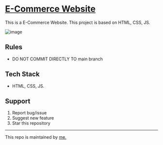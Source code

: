 # [E-Commerce Website](https://abhijit49.github.io/E-Commerce-Website-CARA-/)

This is a E-Commerce Website. This project is based on HTML, CSS, JS.

![image](https://user-images.githubusercontent.com/34413515/199085619-dc393b0c-588d-42f9-8e16-cf10acbdc1c6.png)

## Rules
- DO NOT COMMIT DIRECTLY TO main branch

## Tech Stack
-  HTML, CSS, JS.





## Support
1. Report bug/issue
2. Suggest new feature
3. Star this repository


<hr/>
This repo is maintained by <a href="https://github.com/abhijit49/">me.</a>






